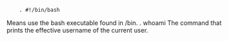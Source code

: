         . #!/bin/bash
Means use the bash executable found in /bin.
        . whoami
The command that prints the effective username of the current user.
